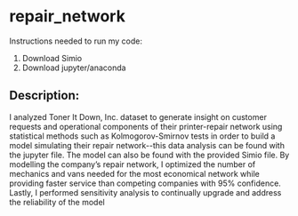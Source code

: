# repair_network
Instructions needed to run my code:
1. Download Simio
2. Download jupyter/anaconda 

## Description: 
I analyzed Toner It Down, Inc. dataset to generate insight on customer requests and operational components of their printer-repair network using statistical methods such as Kolmogorov-Smirnov tests in order to build a model simulating their repair network--this data analysis can be found with the jupyter file. The model can also be found with the provided Simio file. By modelling the company’s repair network, I optimized the number of mechanics and vans needed for the most economical network while providing faster service than competing companies with 95% confidence. Lastly, I performed sensitivity analysis to continually upgrade and address the reliability of the model
